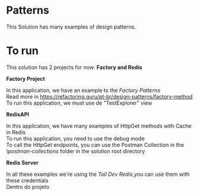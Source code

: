 # Patterns
This Solution has many examples of design patterns.

# To run
This solution has 2 projects for now: **Factory and Redis**

**Factory Project**

In this application, we have an example to the *Factory Patterns*  
Read more in https://refactoring.guru/pt-br/design-patterns/factory-method  
To run this application, we must use de "TestExplorer" view  

**RedisAPI**

In this application, we have many examples of HttpGet methods with Cache in Redis  
To run this application, you need to use the debug mode  
To call the HttpGet endpoints, you can use the Postman Collection in the *\postman-collections* folder in the solution root directory   

**Redis Server**

In all these examples we're using the *Toll Dev Redis*,you can use them with these credentials  
Dentro do projeto 